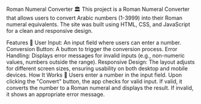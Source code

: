 


Roman Numeral Converter 🏛️
This project is a Roman Numeral Converter that allows users to convert Arabic numbers (1-3999) into their Roman numeral equivalents. The site was built using HTML, CSS, and JavaScript for a clean and responsive design.

Features 🌟
User Input: An input field where users can enter a number.
Conversion Button: A button to trigger the conversion process.
Error Handling: Displays error messages for invalid inputs (e.g., non-numeric values, numbers outside the range).
Responsive Design: The layout adjusts for different screen sizes, ensuring usability on both desktop and mobile devices.
How It Works 🔧
Users enter a number in the input field.
Upon clicking the "Convert" button, the app checks for valid input.
If valid, it converts the number to a Roman numeral and displays the result. If invalid, it shows an appropriate error message.
